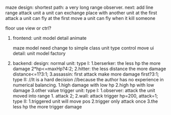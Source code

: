 maze design:
	shortest path: a very long range observer.
next: add line range attack unit
      a unit can exchange place with another unit at the first attack
      a unit can fly at the first move
      a unit can fly when it kill someone

floor use view or ctrl?


1. frontend:
	unit model detail
	animate

	maze model need change to simple class
	unit type control move ui detail:
		unit model factory

2. backend:
	design:
		normal unit:
            type I:
                1.berserker: the less hp the more damage
                            2*hp<=maxHp?4:2;
                2.hitter: the less distance the more damage
                            distance<=1?3:1;
                3.assassin: first attack make more damage
                            first?3:1;
            type II:
                 //It is a hard decision
                 //because the author has no experience in numerical balancing.
                1.high damage with low hp
                2.high hp with low damage
                3.other value
		trigger unit:
            type I:
                1.observer: attack the unit moved into range 1.
                           attack 2;
                2.wall: attack trigger
                           hp=200, attack=1;
            type II:
                1.triggered unit will move pos
                2.trigger only attack once
                3.the less hp the more trigger damage




